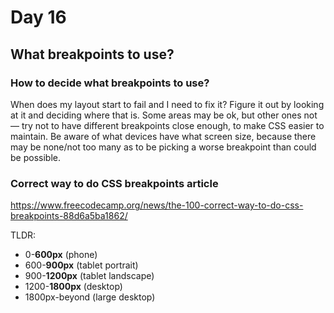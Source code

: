 # Day 16

## What breakpoints to use?

### How to decide what breakpoints to use?

When does my layout start to fail and I need to fix it?
Figure it out by looking at it and deciding where that is.
Some areas may be ok, but other ones not — try not to have different breakpoints close enough, to make CSS easier to maintain.
Be aware of what devices have what screen size, because there may be none/not too many as to be picking a worse breakpoint than could be possible.

### Correct way to do CSS breakpoints article

https://www.freecodecamp.org/news/the-100-correct-way-to-do-css-breakpoints-88d6a5ba1862/

TLDR:

- 0-**600px** (phone)
- 600-**900px** (tablet portrait)
- 900-**1200px** (tablet landscape)
- 1200-**1800px** (desktop)
- 1800px-beyond (large desktop)
